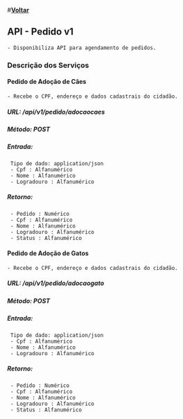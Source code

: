 #[**Voltar**](https://github.com/marcoresende/ppds-aula03/blob/master/README.md)

## **API - Pedido v1**

	- Disponibiliza API para agendamento de pedidos.

### Descrição dos Serviços

#### **Pedido de Adoção de Cães**

	- Recebe o CPF, endereço e dados cadastrais do cidadão.

##### URL: /api/v1/pedido/adocaocaes
##### Método: POST

##### Entrada:
	
	 Tipo de dado: application/json
	 - Cpf : Alfanumérico
     - Nome : Alfanumérico
     - Logradouro : Alfanumérico

##### Retorno:

	 - Pedido : Numérico
     - Cpf : Alfanumérico
     - Nome : Alfanumérico
     - Logradouro : Alfanumérico
     - Status : Alfanumérico

#### **Pedido de Adoção de Gatos**

	- Recebe o CPF, endereço e dados cadastrais do cidadão.

##### URL: /api/v1/pedido/adocaogato
##### Método: POST

##### Entrada:
	
	 Tipo de dado: application/json
	 - Cpf : Alfanumérico
     - Nome : Alfanumérico
     - Logradouro : Alfanumérico

##### Retorno:

	 - Pedido : Numérico
     - Cpf : Alfanumérico
     - Nome : Alfanumérico
     - Logradouro : Alfanumérico
     - Status : Alfanumérico

